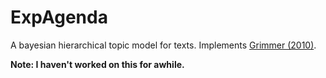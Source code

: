 ExpAgenda
===

A bayesian hierarchical topic model for texts. Implements [Grimmer (2010)](http://pan.oxfordjournals.org/content/18/1/1.short).

**Note: I haven't worked on this for awhile.**
